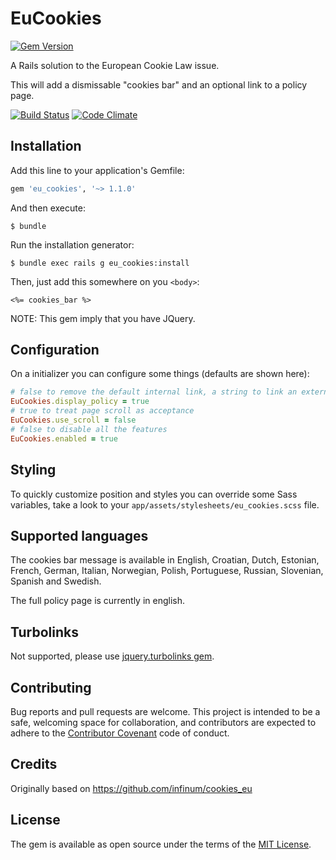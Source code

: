 # EuCookies

[![Gem Version](https://badge.fury.io/rb/eu_cookies.svg)](https://badge.fury.io/rb/eu_cookies)

A Rails solution to the European Cookie Law issue.

This will add a dismissable "cookies bar" and an optional link to a policy page.

[![Build Status](https://travis-ci.org/freego/eu_cookies.svg)](https://travis-ci.org/freego/eu_cookies)
[![Code Climate](https://codeclimate.com/github/freego/eu_cookies/badges/gpa.svg)](https://codeclimate.com/github/freego/eu_cookies)

## Installation

Add this line to your application's Gemfile:

```ruby
gem 'eu_cookies', '~> 1.1.0'
```

And then execute:

    $ bundle

Run the installation generator:

    $ bundle exec rails g eu_cookies:install

Then, just add this somewhere on you `<body>`:

```erb
<%= cookies_bar %>
```

NOTE: This gem imply that you have JQuery.

## Configuration

On a initializer you can configure some things (defaults are shown here):

```ruby
# false to remove the default internal link, a string to link an external page
EuCookies.display_policy = true
# true to treat page scroll as acceptance
EuCookies.use_scroll = false
# false to disable all the features
EuCookies.enabled = true
```

## Styling

To quickly customize position and styles you can override some Sass variables,
take a look to your `app/assets/stylesheets/eu_cookies.scss` file.

## Supported languages

The cookies bar message is available in English, Croatian, Dutch, Estonian,
French, German, Italian, Norwegian, Polish, Portuguese, Russian, Slovenian, Spanish and Swedish.

The full policy page is currently in english.

## Turbolinks

Not supported, please use [jquery.turbolinks gem](https://github.com/kossnocorp/jquery.turbolinks).

## Contributing

Bug reports and pull requests are welcome. This project is intended to be a safe,
welcoming space for collaboration, and contributors are expected to adhere to the
[Contributor Covenant](contributor-covenant.org) code of conduct.

## Credits

Originally based on https://github.com/infinum/cookies_eu

## License

The gem is available as open source under the terms of the [MIT License](http://opensource.org/licenses/MIT).

